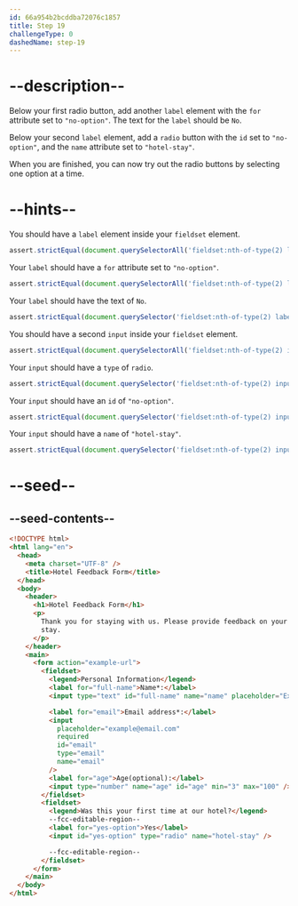 ```yaml
---
id: 66a954b2bcddba72076c1857
title: Step 19
challengeType: 0
dashedName: step-19
---
```


# --description--

Below your first radio button, add another `label` element with the `for` attribute set to `"no-option"`. The text for the `label` should be `No`.

Below your second `label` element, add a `radio` button with the `id` set to `"no-option"`, and the `name` attribute set to `"hotel-stay"`.

When you are finished, you can now try out the radio buttons by selecting one option at a time.

# --hints--

You should have a `label` element inside your `fieldset` element.

```js
assert.strictEqual(document.querySelectorAll('fieldset:nth-of-type(2) label').length, 2);
```

Your `label` should have a `for` attribute set to `"no-option"`.

```js
assert.strictEqual(document.querySelectorAll('fieldset:nth-of-type(2) label[for="no-option"]').length, 1);
```

Your `label` should have the text of `No`.

```js
assert.strictEqual(document.querySelector('fieldset:nth-of-type(2) label[for="no-option"]').textContent, 'No');
```

You should have a second `input` inside your `fieldset` element.

```js
assert.strictEqual(document.querySelectorAll('fieldset:nth-of-type(2) input').length, 2);
```

Your `input` should have a `type` of `radio`.

```js
assert.strictEqual(document.querySelector('fieldset:nth-of-type(2) input:nth-of-type(2)').getAttribute('type'), 'radio');
```

Your `input` should have an `id` of `"no-option"`.

```js
assert.strictEqual(document.querySelector('fieldset:nth-of-type(2) input:nth-of-type(2)').id, 'no-option');
```

Your `input` should have a `name` of `"hotel-stay"`.

```js
assert.strictEqual(document.querySelector('fieldset:nth-of-type(2) input:nth-of-type(2)').name, 'hotel-stay');
```

# --seed--

## --seed-contents--

```html
<!DOCTYPE html>
<html lang="en">
  <head>
    <meta charset="UTF-8" />
    <title>Hotel Feedback Form</title>
  </head>
  <body>
    <header>
      <h1>Hotel Feedback Form</h1>
      <p>
        Thank you for staying with us. Please provide feedback on your recent
        stay.
      </p>
    </header>
    <main>
      <form action="example-url"> 
        <fieldset>
          <legend>Personal Information</legend>
          <label for="full-name">Name*:</label>
          <input type="text" id="full-name" name="name" placeholder="Ex. John Doe" required>

          <label for="email">Email address*:</label>
          <input
            placeholder="example@email.com"
            required
            id="email"
            type="email"
            name="email"
          />
          <label for="age">Age(optional):</label>
          <input type="number" name="age" id="age" min="3" max="100" />
        </fieldset>
        <fieldset>
          <legend>Was this your first time at our hotel?</legend>
          --fcc-editable-region--
          <label for="yes-option">Yes</label>
          <input id="yes-option" type="radio" name="hotel-stay" />

          --fcc-editable-region--
        </fieldset>
      </form>
    </main>
  </body>
</html>
```
